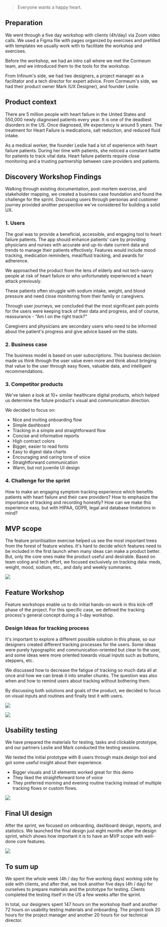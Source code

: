 > Everyone wants a happy heart.

## Preparation

We went through a five day workshop with clients (4h/day) via Zoom video calls. We used a Figma file with pages organized by exercises and prefilled with templates we usually work with to facilitate the workshop and exercises.

Before the workshop, we had an intro call where we met the Cormeum team, and we introduced them to the tools for the workshop.

From Infinum's side, we had two designers, a project manager as a facilitator and a tech director for expert advice. From Cormeum's side, we had their product owner Mark (UX Designer), and founder Leslie.

## Product context

There are 5 million people with heart failure in the United States and 550,000 newly diagnosed patients every year. It is one of the deadliest disorders in the US. Once diagnosed, life expectancy is around 5 years. The treatment for Heart Failure is medications, salt reduction, and reduced fluid intake.

As a medical worker, the founder Leslie had a lot of experience with heart failure patients. During her time with patients, she noticed a constant battle for patients to track vital data. Heart failure patients require close monitoring and a trusting partnership between care providers and patients.


## Discovery Workshop Findings

Walking through existing documentation, post-mortem exercise, and stakeholder mapping, we created a business case foundation and found the challenge for the sprint. Discussing users through personas and customer journey provided another perspective we've considered for building a solid UX.

### 1. Users

The goal was to provide a beneficial, accessible, and engaging tool to heart failure patients. The app should enhance patients' care by providing physicians and nurses with accurate and up-to-date current data and trends to manage their patients effectively. Features would include mood tracking, medication reminders, meal/fluid tracking, and awards for adherence.

We approached the product from the lens of elderly and not tech-savvy people at risk of heart failure or who unfortunately experienced a heart attack previously.

These patients often struggle with sodium intake, weight, and blood pressure and need close monitoring from their family or caregivers.

Through user journeys, we concluded that the most significant pain points for the users were keeping track of their data and progress, and of course, reassurance - "Am I on the right track?"

Caregivers and physicians are secondary users who need to be informed about the patient's progress and give advice based on the stats.

### 2. Business case
The business model is based on user subscriptions. This business decision made us think through the user value even more and think about bringing that value to the user through easy flows, valuable data, and intelligent recommendations.

### 3. Competitor products
We've taken a look at 10+ similar healthcare digital products, which helped us determine the future product's visual and communication direction.

We decided to focus on:

- Nice and inviting onboarding flow
- Simple dashboard
- Tracking in a simple and straightforward flow
- Concise and informative reports
- High contract colors
- Bigger, easier to read fonts
- Easy to digest data charts
- Encouraging and caring tone of voice
- Straightforward communication
- Warm, but not juvenile UI design


### 4. Challenge for the sprint
How to make an engaging symptom tracking experience which benefits patients with heart failure and their care providers? 
How to emphasize the importance of tracking and recording honestly? 
How can we make this experience easy, but with HIPAA, GDPR, legal and database limitations in mind?


## MVP scope

The feature prioritisation exercise helped us see the most important trees from the forest of feature wishes. It's hard to decide which features need to be included in the first launch when many ideas can make a product better. But, only the core ones make the product useful and desirable. Based on team voting and tech effort, we focused exclusively on tracking data: meds, weight, mood, sodium, etc., and daily and weekly summaries.

![](/img/designprocess-sprint-casestudy-cormeum1.png)


## Feature Workshop

Feature workshops enable us to do initial hands-on work in this kick-off phase of the project. For this specific case, we defined the tracking process's general concept during a 1-day workshop.

### Design Ideas for tracking process
It's important to explore a different possible solution in this phase, so our designers created different tracking processes for the users.
Some ideas were purely typographic and communication-oriented but clear to the user, and some ideas were more oriented towards visual inputs such as buttons, steppers, etc.

We discussed how to decrease the fatigue of tracking so much data all at once and how we can break it into smaller chunks. The question was also when and how to remind users about tracking without bothering them.

By discussing both solutions and goals of the product, we decided to focus on visual inputs and routines and finally test it with users.

![](/img/designprocess-sprint-casestudy-cormeum2.png)

![](/img/designprocess-sprint-casestudy-cormeum3.png)

## Usability testing

We have prepared the materials for testing, tasks and clickable prototype, and our partners Leslie and Mark conducted the testing sessions.

We tested the initial prototype with 8 users through maze.design tool and got some useful insight about their experience.

- Bigger visuals and UI elements worked great for this demo
- They liked the straightforward tone of voice
- They preferred morning and evening routine tracking instead of multiple tracking flows or custom flows.

![](/img/designprocess-sprint-casestudy-cormeum4.png)


## Final UI design

After the sprint, we focused on onboarding, dashboard design, reports, and statistics. We launched the final design just eight months after the design sprint, which shows how important it is to have an MVP scope with well-done core features.

![](/img/designprocess-sprint-casestudy-cormeum5.png)

## To sum up

We spent the whole week (4h / day for five working days) working side by side with clients, and after that, we took another five days (4h / day) for ourselves to prepare materials and the prototype for testing. Clients completed the testing itself in the US a few weeks after the sprint.

In total, our designers spent 147 hours on the workshop itself and another 72 hours on usability testing materials and onboarding. The project took 20 hours for the project manager and another 20 hours for our technical director.
